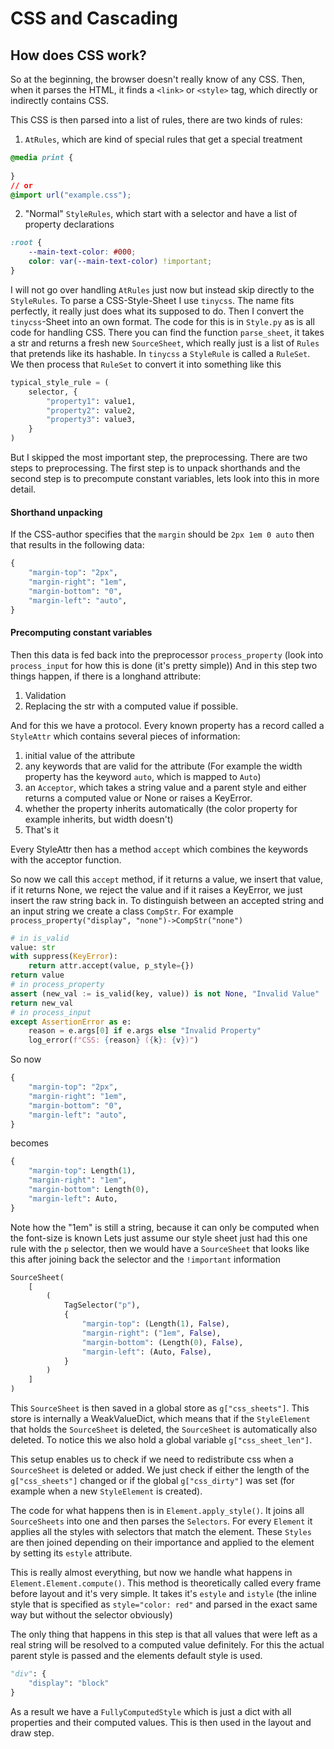 # CSS and Cascading

## How does CSS work?
So at the beginning, the browser doesn't really know of any CSS. Then, when it parses the HTML, it finds a `<link>` or `<style>` tag, which directly or indirectly contains CSS. 

This CSS is then parsed into a list of rules, there are two kinds of rules:
1. `AtRules`, which are kind of special rules that get a special treatment
```css	
@media print {
    
}
// or
@import url("example.css");
```
2. "Normal" `StyleRules`, which start with a selector and have a list of property declarations
```css
:root {
    --main-text-color: #000;
    color: var(--main-text-color) !important;
}
```
I will not go over handling `AtRules` just now but instead skip directly to the `StyleRules`.
To parse a CSS-Style-Sheet I use `tinycss`. The name fits perfectly, it really just does what its supposed to do.
Then I convert the `tinycss`-Sheet into an own format. The code for this is in `Style.py` as is all code for handling CSS.
There you can find the function `parse_sheet`, it takes a str and returns a fresh new `SourceSheet`, which really just is a list of `Rules` that pretends like its hashable. 
In `tinycss` a `StyleRule` is called a `RuleSet`. We then process that `RuleSet` to convert it into something like this
```python
typical_style_rule = (
    selector, {
        "property1": value1,
        "property2": value2,
        "property3": value3,
    }
)
```
But I skipped the most important step, the preprocessing. There are two steps to preprocessing. 
The first step is to unpack shorthands and the second step is to precompute constant variables, lets look into this in more detail.
#### Shorthand unpacking
If the CSS-author specifies that the `margin` should be `2px 1em 0 auto` then that results in the following data:
```python
{
    "margin-top": "2px",
    "margin-right": "1em",
    "margin-bottom": "0",
    "margin-left": "auto",
}
```
#### Precomputing constant variables
Then this data is fed back into the preprocessor `process_property` (look into `process_input` for how this is done (it's pretty simple))
And in this step two things happen, if there is a longhand attribute:
1. Validation
2. Replacing the str with a computed value if possible.

And for this we have a protocol. Every known property has a record called a `StyleAttr` which contains several pieces of information:
1. initial value of the attribute
2. any keywords that are valid for the attribute (For example the width property has the keyword `auto`, which is mapped to `Auto`)
3. an `Acceptor`, which takes a string value and a parent style and either returns a computed value or None or raises a KeyError. 
4. whether the property inherits automatically (the color property for example inherits, but width doesn't)
5. That's it

Every StyleAttr then has a method `accept` which combines the keywords with the acceptor function.

So now we call this `accept` method, if it returns a value, we insert that value, if it returns None, we reject the value and if it raises a KeyError, we just insert the raw string back in. To distinguish between an accepted string and an input string we create a class `CompStr`. For example `process_property("display", "none")->CompStr("none")`
```python
# in is_valid
value: str
with suppress(KeyError):
    return attr.accept(value, p_style={})
return value
# in process_property
assert (new_val := is_valid(key, value)) is not None, "Invalid Value"
return new_val
# in process_input
except AssertionError as e:
    reason = e.args[0] if e.args else "Invalid Property"
    log_error(f"CSS: {reason} ({k}: {v})")
```
So now 
```python
{
    "margin-top": "2px",
    "margin-right": "1em",
    "margin-bottom": "0",
    "margin-left": "auto",
}
```
becomes
```python
{
    "margin-top": Length(1),
    "margin-right": "1em",
    "margin-bottom": Length(0),
    "margin-left": Auto,
}
```
Note how the "1em" is still a string, because it can only be computed when the font-size is known
Lets just assume our style sheet just had this one rule with the `p` selector, then we would have a `SourceSheet` that looks like this after joining back the selector and the `!important` information
```python
SourceSheet(
    [
        (
            TagSelector("p"),
            {
                "margin-top": (Length(1), False),
                "margin-right": ("1em", False),
                "margin-bottom": (Length(0), False),
                "margin-left": (Auto, False),
            }
        )
    ]
)
```
This `SourceSheet` is then saved in a global store as `g["css_sheets"]`. This store is internally a WeakValueDict, which means that if the `StyleElement` that holds the `SourceSheet` is deleted, the `SourceSheet` is automatically also deleted. To notice this we also hold a global variable `g["css_sheet_len"]`.

This setup enables us to check if we need to redistribute css when a `SourceSheet` is deleted or added. We just check if either the length of the `g["css_sheets"]` changed or if the global `g["css_dirty"]` was set (for example when a new `StyleElement` is created).

The code for what happens then is in `Element.apply_style()`. It joins all `SourceSheets` into one and then parses the `Selectors`. 
For every `Element` it applies all the styles with selectors that match the element.
These `Styles` are then joined depending on their importance and applied to the element by setting its `estyle` attribute. 

This is really almost everything, but now we handle what happens in `Element.Element.compute()`.
This method is theoretically called every frame before layout and it's very simple. It takes it's `estyle` and `istyle` (the inline style that is specified as `style="color: red"` and parsed in the exact same way but without the selector obviously)

The only thing that happens in this step is that all values that were left as a real string will be resolved to a computed value definitely. For this the actual parent style is passed and the elements default style is used.  
```python
"div": {
    "display": "block"
}
```
As a result we have a `FullyComputedStyle` which is just a dict with all properties and their computed values. This is then used in the layout and draw step.